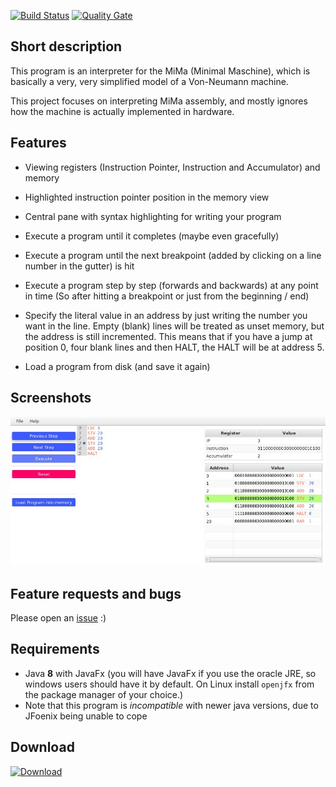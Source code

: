 [![Build Status](http://ci.ialistannen.de/buildStatus/icon?job=MiMaInterpreter)](http://ci.ialistannen.de/job/MiMaInterpreter/)
[![Quality Gate](https://sonarcloud.io/api/project_badges/measure?project=MiMaInterpreter&metric=alert_status)](https://sonarcloud.io/dashboard?id=MiMaInterpreter)

## Short description
This program is an interpreter for the MiMa (Minimal Maschine),
which is basically a very, very simplified model of a Von-Neumann machine.

This project focuses on interpreting MiMa assembly,
and mostly ignores how the machine is actually implemented in hardware.

## Features
* Viewing registers (Instruction Pointer, Instruction and Accumulator) and memory
* Highlighted instruction pointer position in the memory view
* Central pane with syntax highlighting for writing your program
* Execute a program until it completes (maybe even gracefully)
* Execute a program until the next breakpoint (added by clicking on a line number in the gutter) is hit
* Execute a program step by step (forwards and backwards) at any point in time
  (So after hitting a breakpoint or just from the beginning / end)
* Specify the literal value in an address by just writing the number you want in the line.
  Empty (blank) lines will be treated as unset memory, but the address is still incremented.
  This means that if you have a jump at position 0, four blank lines and then HALT, the HALT will be
  at address 5.

* Load a program from disk (and save it again)

## Screenshots
![Program screenshot](/images/Main_screen.jpg?raw=true "The main program screen")

## Feature requests and bugs
Please open an [issue](https://github.com/I-Al-Istannen/MiMaInterpreter/issues/new/new) :)

## Requirements
* Java **8** with JavaFx (you will have JavaFx if you use the oracle JRE, so windows users should have it by default.
  On Linux install `openjfx` from the package manager of your choice.)
* Note that this program is *incompatible* with newer java versions, due to JFoenix being unable to cope

## Download
[![Download](https://media-elerium.cursecdn.com/attachments/202/434/jenkins.png)](http://ci.ialistannen.de/job/MiMaInterpreter/)
